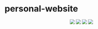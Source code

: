 # personal-website

<p align="center">
  <img src="https://image.ibb.co/manBea/react.png"/>
  <img src="https://image.ibb.co/mSFKXv/mongo_logo.png"/>
  <img src="https://image.ibb.co/jPZDsv/nodejs_logo.png"/>
  <img src="https://image.ibb.co/j8bhkF/express_retina_preview.jpg"/>
</p>
